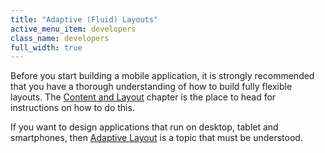 ```yaml
---
title: "Adaptive (Fluid) Layouts"
active_menu_item: developers
class_name: developers
full_width: true
---
```



Before you start building a mobile application, it is strongly recommended that you have a thorough understanding of how to build fully flexible layouts. The [Content and Layout](../content-and-app-layout/) chapter is the place to head for instructions on how to do this.

If you want to design applications that run on desktop, tablet and smartphones, then [Adaptive Layout](../content-and-app-layout/responsive-/-adaptive-/-fluid-design/) is a topic that must be understood.

